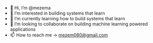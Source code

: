 - 👋 Hi, I’m @mezema
- 👀 I’m interested in building systems that learn
- 🌱 I’m currently learning how to build systems that learn
- 💞️ I’m looking to collaborate on building machine learning powered applications
- 📫 How to reach me -> mezem080@gmail.com

<!---
mezema/mezema is a ✨ special ✨ repository because its `README.md` (this file) appears on your GitHub profile.
You can click the Preview link to take a look at your changes.
--->
